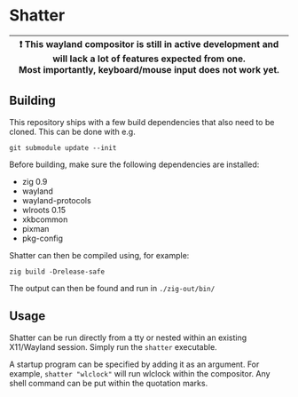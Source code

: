 # Shatter

| :exclamation: This wayland compositor is still in active development and will lack a lot of features expected from one.<br>Most importantly, keyboard/mouse input does not work yet. |
|-|

## Building

This repository ships with a few build dependencies that also need to be cloned. This can be done with e.g.

```
git submodule update --init
```

Before building, make sure the following dependencies are installed:

- zig 0.9
- wayland
- wayland-protocols
- wlroots 0.15
- xkbcommon
- pixman
- pkg-config

Shatter can then be compiled using, for example:

```
zig build -Drelease-safe
```

The output can then be found and run in `./zig-out/bin/`

## Usage

Shatter can be run directly from a tty or nested within an existing X11/Wayland session. Simply run the `shatter` executable.

A startup program can be specified by adding it as an argument. For example, `shatter "wlclock"` will run wlclock within the compositor. Any shell command can be put within the quotation marks.

